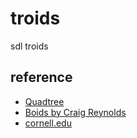 # troids
sdl troids

## reference
- [Quadtree](https://en.wikipedia.org/wiki/Quadtree)
- [Boids by Craig Reynolds](https://www.red3d.com/cwr/boids/)
- [cornell.edu](https://people.ece.cornell.edu/land/courses/ece4760/labs/s2021/Boids/Boids.html)
